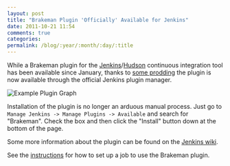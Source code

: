 ```yaml
---
layout: post
title: "Brakeman Plugin 'Officially' Available for Jenkins"
date: 2011-10-21 11:54
comments: true
categories: 
permalink: /blog/:year/:month/:day/:title
---
```


While a Brakeman plugin for the [Jenkins](http://jenkins-ci.org)/[Hudson](http://hudson-ci.org) continuous integration tool has been available since January, thanks to [some prodding](https://github.com/presidentbeef/brakeman-jenkins-plugin/issues/1) the plugin is now available through the official Jenkins plugin manager.

![Example Plugin Graph](/images/brakeman_trend_graph.png "Example Plugin Graph")

Installation of the plugin is no longer an arduous manual process. Just go to `Manage Jenkins -> Manage Plugins -> Available` and search for "Brakeman". Check the box and then click the "Install" button down at the bottom of the page.

Some more information about the plugin can be found on the [Jenkins wiki](https://wiki.jenkins-ci.org/display/JENKINS/Brakeman+Plugin).

See the [instructions](docs/jenkins/setup) for how to set up a job to use the Brakeman plugin.
